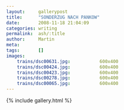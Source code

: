 ```yaml
---
layout:     gallerypost
title:      "SONDERZUG NACH PANKOW"
date:       2008-11-18 21:04:09
categories: writing
permalink:  ash/:title
author:     Martin
meta:
tags:       []
images:
    trains/dsc00631.jpg:           600x400
    trains/dsc00424.jpg:           600x400
    trains/dsc00423.jpg:           600x400
    trains/dsc00278.jpg:           600x400
    trains/dsc00065.jpg:           600x400
---
```


{% include gallery.html %}
